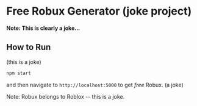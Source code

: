 # Free Robux Generator (joke project)

**Note: This is clearly a joke...**

## How to Run

(this is a joke)

```bash
npm start
```

and then navigate to `http://localhost:5000` to get *free* Robux. (a joke)

Note: Robux belongs to Roblox -- this is a joke.